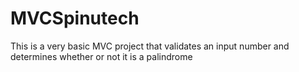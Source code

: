 # MVCSpinutech
This is a very basic MVC project that validates an input number and determines whether or not it is a palindrome
